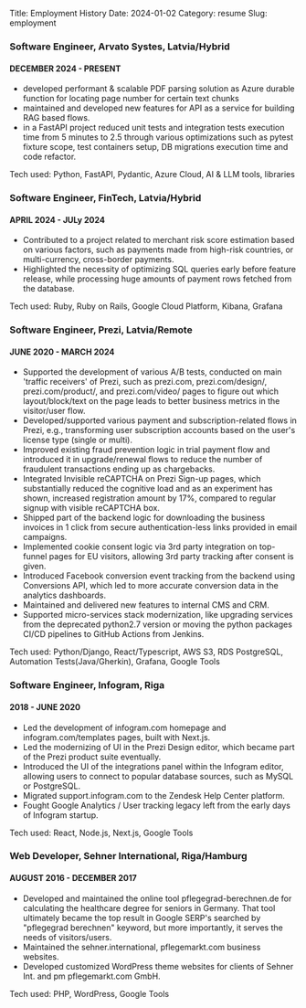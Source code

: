 Title: Employment History
Date: 2024-01-02
Category: resume
Slug: employment

### Software Engineer, Arvato Systes, Latvia/Hybrid

#### DECEMBER 2024 - PRESENT

- developed performant & scalable PDF parsing solution as Azure durable function for locating page number for certain text chunks
- maintained and developed new features for API as a service for building RAG based flows.
- in a FastAPI project reduced unit tests and integration tests execution time from 5 minutes to 2.5 through various optimizations such as pytest fixture scope, test containers setup, DB migrations execution time and code refactor.

<div class="tech-stack">Tech used: Python, FastAPI, Pydantic, Azure Cloud, AI & LLM tools, libraries</div>

### Software Engineer, FinTech, Latvia/Hybrid

#### APRIL 2024 - JULy 2024

- Contributed to a project related to merchant risk score estimation based on various factors, such as payments made from high-risk countries, or multi-currency, cross-border payments.
- Highlighted the necessity of optimizing SQL queries early before feature release, while processing huge amounts of payment rows fetched from the database.

<div class="tech-stack">Tech used: Ruby, Ruby on Rails, Google Cloud Platform, Kibana, Grafana</div>

### Software Engineer, Prezi, Latvia/Remote

####  JUNE 2020 - MARCH 2024

- Supported the development of various A/B tests, conducted on main 'traffic receivers' of Prezi, such as prezi.com, prezi.com/design/, prezi.com/product/, and prezi.com/video/ pages to figure out which layout/block/text on the page leads to better business metrics in the visitor/user flow.
- Developed/supported various payment and subscription-related flows in Prezi, e.g., transforming user subscription accounts based on the user's license type (single or multi).
- Improved existing fraud prevention logic in trial payment flow and introduced it in upgrade/renewal flows to reduce the number of fraudulent transactions ending up as chargebacks.
- Integrated Invisible reCAPTCHA on Prezi Sign-up pages, which substantially reduced the cognitive load and as an experiment has shown, increased registration amount by 17%, compared to regular signup with visible reCAPTCHA box.
- Shipped part of the backend logic for downloading the business invoices in 1 click from secure authentication-less links provided in email campaigns.
- Implemented cookie consent logic via 3rd party integration on top-funnel pages for EU visitors, allowing 3rd party tracking after consent is given.
- Introduced Facebook conversion event tracking from the backend using Conversions API, which led to more accurate conversion data in the analytics dashboards.
- Maintained and delivered new features to internal CMS and CRM.
- Supported micro-services stack modernization, like upgrading services from the deprecated python2.7 version or moving the python packages CI/CD pipelines to GitHub Actions from Jenkins.

<div class="tech-stack">Tech used: Python/Django, React/Typescript, AWS S3, RDS PostgreSQL, Automation Tests(Java/Gherkin), Grafana, Google Tools</div>

### Software Engineer, Infogram, Riga

####  2018 - JUNE 2020

- Led the development of infogram.com homepage and infogram.com/templates pages, built with Next.js.
- Led the modernizing of UI in the Prezi Design editor, which became part of the Prezi product suite eventually.
- Introduced the UI of the integrations panel within the Infogram editor, allowing users to connect to popular database sources, such as MySQL or PostgreSQL.
- Migrated support.infogram.com to the Zendesk Help Center platform.
- Fought Google Analytics / User tracking legacy left from the early days of Infogram startup.

<div class="tech-stack">Tech used: React, Node.js, Next.js, Google Tools</div>

### Web Developer, Sehner International, Riga/Hamburg

#### AUGUST 2016 - DECEMBER 2017

- Developed and maintained the online tool pflegegrad-berechnen.de for calculating the healthcare degree for seniors in Germany. That tool ultimately became the top result in Google SERP's searched by "pflegegrad berechnen" keyword, but more importantly, it serves the needs of visitors/users.
- Maintained the sehner.international, pflegemarkt.com business websites.
- Developed customized WordPress theme websites for clients of Sehner Int. and pm pflegemarkt.com GmbH.

<div class="tech-stack">Tech used: PHP, WordPress, Google Tools</div>
